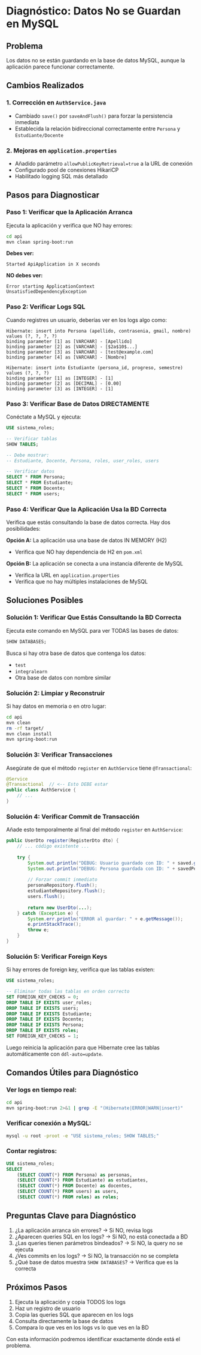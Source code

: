 # Diagnóstico: Datos No se Guardan en MySQL

## Problema
Los datos no se están guardando en la base de datos MySQL, aunque la aplicación parece funcionar correctamente.

## Cambios Realizados

### 1. Corrección en `AuthService.java`
- Cambiado `save()` por `saveAndFlush()` para forzar la persistencia inmediata
- Establecida la relación bidireccional correctamente entre `Persona` y `Estudiante/Docente`

### 2. Mejoras en `application.properties`
- Añadido parámetro `allowPublicKeyRetrieval=true` a la URL de conexión
- Configurado pool de conexiones HikariCP
- Habilitado logging SQL más detallado

## Pasos para Diagnosticar

### Paso 1: Verificar que la Aplicación Arranca

Ejecuta la aplicación y verifica que NO hay errores:

```bash
cd api
mvn clean spring-boot:run
```

**Debes ver:**
```
Started ApiApplication in X seconds
```

**NO debes ver:**
```
Error starting ApplicationContext
UnsatisfiedDependencyException
```

### Paso 2: Verificar Logs SQL

Cuando registres un usuario, deberías ver en los logs algo como:

```
Hibernate: insert into Persona (apellido, contrasenia, gmail, nombre) values (?, ?, ?, ?)
binding parameter [1] as [VARCHAR] - [Apellido]
binding parameter [2] as [VARCHAR] - [$2a$10$...]
binding parameter [3] as [VARCHAR] - [test@example.com]
binding parameter [4] as [VARCHAR] - [Nombre]

Hibernate: insert into Estudiante (persona_id, progreso, semestre) values (?, ?, ?)
binding parameter [1] as [INTEGER] - [1]
binding parameter [2] as [DECIMAL] - [0.00]
binding parameter [3] as [INTEGER] - [1]
```

### Paso 3: Verificar Base de Datos DIRECTAMENTE

Conéctate a MySQL y ejecuta:

```sql
USE sistema_roles;

-- Verificar tablas
SHOW TABLES;

-- Debe mostrar:
-- Estudiante, Docente, Persona, roles, user_roles, users

-- Verificar datos
SELECT * FROM Persona;
SELECT * FROM Estudiante;
SELECT * FROM Docente;
SELECT * FROM users;
```

### Paso 4: Verificar Que la Aplicación Usa la BD Correcta

Verifica que estás consultando la base de datos correcta. Hay dos posibilidades:

**Opción A:** La aplicación usa una base de datos IN MEMORY (H2)
- Verifica que NO hay dependencia de H2 en `pom.xml`

**Opción B:** La aplicación se conecta a una instancia diferente de MySQL
- Verifica la URL en `application.properties`
- Verifica que no hay múltiples instalaciones de MySQL

## Soluciones Posibles

### Solución 1: Verificar Que Estás Consultando la BD Correcta

Ejecuta este comando en MySQL para ver TODAS las bases de datos:

```sql
SHOW DATABASES;
```

Busca si hay otra base de datos que contenga los datos:
- `test`
- `integralearn` 
- Otra base de datos con nombre similar

### Solución 2: Limpiar y Reconstruir

Si hay datos en memoria o en otro lugar:

```bash
cd api
mvn clean
rm -rf target/
mvn clean install
mvn spring-boot:run
```

### Solución 3: Verificar Transacciones

Asegúrate de que el método `register` en `AuthService` tiene `@Transactional`:

```java
@Service
@Transactional  // <-- Esto DEBE estar
public class AuthService {
    // ...
}
```

### Solución 4: Verificar Commit de Transacción

Añade esto temporalmente al final del método `register` en `AuthService`:

```java
public UserDto register(RegisterDto dto) {
    // ... código existente ...
    
    try {
        System.out.println("DEBUG: Usuario guardado con ID: " + saved.getId());
        System.out.println("DEBUG: Persona guardada con ID: " + savedPersona.getId());
        
        // Forzar commit inmediato
        personaRepository.flush();
        estudianteRepository.flush();
        users.flush();
        
        return new UserDto(...);
    } catch (Exception e) {
        System.err.println("ERROR al guardar: " + e.getMessage());
        e.printStackTrace();
        throw e;
    }
}
```

### Solución 5: Verificar Foreign Keys

Si hay errores de foreign key, verifica que las tablas existen:

```sql
USE sistema_roles;

-- Eliminar todas las tablas en orden correcto
SET FOREIGN_KEY_CHECKS = 0;
DROP TABLE IF EXISTS user_roles;
DROP TABLE IF EXISTS users;
DROP TABLE IF EXISTS Estudiante;
DROP TABLE IF EXISTS Docente;
DROP TABLE IF EXISTS Persona;
DROP TABLE IF EXISTS roles;
SET FOREIGN_KEY_CHECKS = 1;
```

Luego reinicia la aplicación para que Hibernate cree las tablas automáticamente con `ddl-auto=update`.

## Comandos Útiles para Diagnóstico

### Ver logs en tiempo real:
```bash
cd api
mvn spring-boot:run 2>&1 | grep -E "(Hibernate|ERROR|WARN|insert)"
```

### Verificar conexión a MySQL:
```bash
mysql -u root -proot -e "USE sistema_roles; SHOW TABLES;"
```

### Contar registros:
```sql
USE sistema_roles;
SELECT 
    (SELECT COUNT(*) FROM Persona) as personas,
    (SELECT COUNT(*) FROM Estudiante) as estudiantes,
    (SELECT COUNT(*) FROM Docente) as docentes,
    (SELECT COUNT(*) FROM users) as users,
    (SELECT COUNT(*) FROM roles) as roles;
```

## Preguntas Clave para Diagnóstico

1. ¿La aplicación arranca sin errores? → Si NO, revisa logs
2. ¿Aparecen queries SQL en los logs? → Si NO, no está conectada a BD
3. ¿Las queries tienen parámetros bindeados? → Si NO, la query no se ejecuta
4. ¿Ves commits en los logs? → Si NO, la transacción no se completa
5. ¿Qué base de datos muestra `SHOW DATABASES`? → Verifica que es la correcta

## Próximos Pasos

1. Ejecuta la aplicación y copia TODOS los logs
2. Haz un registro de usuario
3. Copia las queries SQL que aparecen en los logs
4. Consulta directamente la base de datos
5. Compara lo que ves en los logs vs lo que ves en la BD

Con esta información podremos identificar exactamente dónde está el problema.
